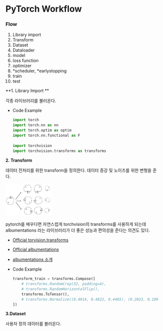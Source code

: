 # PyTorch Workflow

### Flow

1. Library import
2. Transform
3. Dataset
4. Dataloader
5. model 
6. loss function
7. optimizer
8. *scheduler, *earlystopping
9. train
10. test

**1. Library Import **

각종 라이브러리를 불러온다. 

- Code Example

  ```python
  import torch
  import torch.nn as nn
  import torch.optim as optim
  import torch.nn.functional as F
  
  import torchvision
  import torchvision.transforms as transforms
  ```

  





**2. Transform**

데이터 전처리를 위한 transform을 정의한다. 데이터 증강 및 노이즈를 위한 변형을 준다.

<img src = "./images/transform.png" width="30%" height="30%">









pytorch를 배우다면 자연스럽게 torchvision의 transforms를 사용하게 되는데 albumentations 라는 라이브러리가 더 좋은 성능과 편의성을 준다는 의견도 있다.

- [Official torvision.transforms](https://github.com/albumentations-team/albumentations)
- [Official albumentations](https://github.com/albumentations-team/albumentations)
- [albumentations 소개](https://hoya012.github.io/blog/albumentation_tutorial/)



- Code Example 

  ```python
  transform_train = transforms.Compose([
      # transforms.RandomCrop(32, padding=4),
      # transforms.RandomHorizontalFlip(),
      transforms.ToTensor(),
      # transforms.Normalize((0.4914, 0.4822, 0.4465), (0.2023, 0.1994, 0.2010)),
  ])
  ```

  



**3.Dataset**

사용자 정의 데이터를 불러온다.



